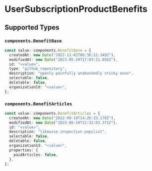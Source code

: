 # UserSubscriptionProductBenefits


## Supported Types

### `components.BenefitBase`

```typescript
const value: components.BenefitBase = {
  createdAt: new Date("2022-11-02T06:36:12.349Z"),
  modifiedAt: new Date("2023-05-29T17:03:11.056Z"),
  id: "<value>",
  type: "github_repository",
  description: "openly painfully unabashedly sticky once",
  selectable: false,
  deletable: false,
  organizationId: "<value>",
};
```

### `components.BenefitArticles`

```typescript
const value: components.BenefitArticles = {
  createdAt: new Date("2022-09-10T14:26:33.178Z"),
  modifiedAt: new Date("2023-08-10T12:32:03.371Z"),
  id: "<value>",
  description: "likewise inspection populist",
  selectable: false,
  deletable: false,
  organizationId: "<value>",
  properties: {
    paidArticles: false,
  },
};
```

